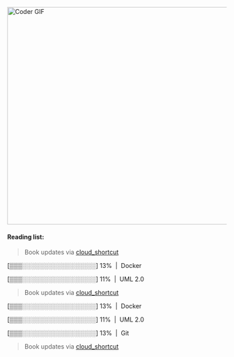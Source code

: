 [<img src="https://media.giphy.com/media/3o6ozomjwcQJpdz5p6/giphy.gif" alt="Coder GIF" width="800" height="500">](https://www.youtube.com/watch?v=0a2lv4IwZFY)
  #### Reading list:

  > Book updates via [cloud_shortcut](https://github.com/saschazengler/progress_bar_shortcut)
  
  [▒▒▒░░░░░░░░░░░░░░░░░] 13% &nbsp;|&nbsp; Docker
  
  [▒▒▒░░░░░░░░░░░░░░░░░] 11% &nbsp;|&nbsp; UML 2.0
  
  > Book updates via [cloud_shortcut](https://github.com/saschazengler/progress_bar_shortcut)
  
  [▒▒▒░░░░░░░░░░░░░░░░░] 13% &nbsp;|&nbsp; Docker
  
  [▒▒▒░░░░░░░░░░░░░░░░░] 11% &nbsp;|&nbsp; UML 2.0
  
  [▒▒▒░░░░░░░░░░░░░░░░░] 13% &nbsp;|&nbsp; Git
  
  > Book updates via [cloud_shortcut](https://github.com/saschazengler/progress_bar_shortcut)
  
